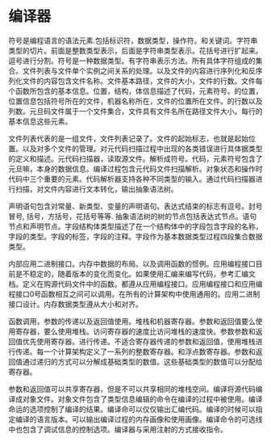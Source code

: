 # 编译器

符号是编程语言的语法元素.包括标识符，数据类型，操作符。和关键词。字符串类型的切片。前面是整数类型表示，后面是字符串类型表示。花括号进行扩起来。逗号进行分割。符号是一种数据类型。有字符串表示方法。所有具体字符组成的集合。文件列表与文件单个实例之间关系的处理。以及文件的内容进行序列化和反序列化文件的内容包含文件名称。文件基本路径，文件的大小，文件的行数。文件每个函数所包含的基本信息。位置，结构，体信息描述了代码，元素符号。的位置，位置信息包括符号所在的文件，机器名称所在，文件的位置所在文件。的行数以及列数。元旦码文件属于一个文件集合，文件具有文件名所在路径文件大小。每行的基本信息这些元素。

文件列表代表的是一组文件，文件列表记录了。文件的起始标志，也就是起始位置。以及对多个文件的管理。对元代码扫描过程中出现的各类错误进行具体据类型的定义和描述。元代码扫描器，读取源文件。解析成符号。代码，元素符号包含了元旦嘛，本身的数据信息。编译过程包含元代码文件扫描解析。对象状态和操作时代码中三个重要的元素。代码解析器支持各种不同类型的输入。通过代码扫描器进行扫描，对文件内容进行文本转化，输出抽象语法树。

声明语句包含对常量、新类型、变量的声明语句。表达式结束的标志有逗号。封号冒号, 括号，方括号，花括号等等. 抽象语法树的树的节点包括表达式节点。语句节点和声明节点。字段结构体类型描述了在一个结构体中的字段包含字段的名称，字段的类型。字段的标签，字段的注释。字段作为基本数据类型过程四段集合数据类型。

内部应用二进制接口。内存中数据的布局。以及调用函数的惯例。应用编程接口目前是不稳定的，随着版本的变化而变化。如果使用汇编来编写代码，参考汇编文档。定义在购源代码文件中的函数。都遵从应用编程接口。应用编程接口和应用编程接口0号函数相互之间可以调用。在所有的计算架构中使用通用的。应用二进制接口设计。内存数据类型遵从大小和对齐。

函数调用，参数的传递以及返回值使用。堆栈和机器寄存器。参数和返回值要么使用寄存器，要么使用堆栈。访问寄存器的速度比访问堆栈的速度快。参数参数和返回值优先使用寄存器。进行传递。不适合寄存器传递的参数和返回值，使用堆栈进行传递。每一个计算架构定义了一系列的整数寄存器。和浮点数寄存器。参数和返回值通过递归的方式可以分解成基础类型的数值。这些基础类型的数值可以分配给寄存器。

参数和返回值可以共享寄存器，但是不可以共享相同的堆栈空间。编译将源代码编译成对象文件。对象文件包含了类型信息编辑的命令在编译的过程中被使用。编译命运的选项控制了编译的结果。编译命可以仅仅输出汇编代码。编译的时候可以指定编译的语言版本。可以输出编译过程的内存画像和使用画像。编译命令的可选线中也包含了调试信息的控制选项。编译器与采用注射的方式接收指令。
